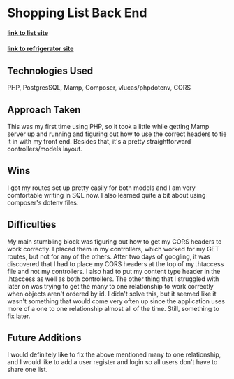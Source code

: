 # Shopping List Back End

#### [link to list site](https://shopping-back.herokuapp.com/list)


#### [link to refrigerator site](https://shopping-back.herokuapp.com/refrigerator)

## Technologies Used
PHP, PostgresSQL, Mamp, Composer,
vlucas/phpdotenv, CORS
## Approach Taken
This was my first time using PHP, so it took a little while getting Mamp server up and running and figuring out how to use the correct headers to tie it in with my front end.  Besides that, it's a pretty straightforward controllers/models layout.
## Wins
I got my routes set up pretty easily for both models and I am very comfortable writing in SQL now. I also learned quite a bit about using composer's dotenv files.
## Difficulties
My main stumbling block was figuring out how to get my CORS headers to work correctly.  I placed them in my controllers, which worked for my GET routes, but not for any of the others.  After two days of googling, it was discovered that I had to place my CORS headers at the top of my .htaccess file and not my controllers.  I also had to put my content type header in the .htaccess as well as both controllers.
The other thing that I struggled with later on was trying to get the many to one relationship to work correctly when objects aren't ordered by id.  I didn't solve this, but it seemed like it wasn't something that would come very often up since the application uses more of a one to one relationship almost all of the time.  Still, something to fix later.

## Future Additions
I would definitely like to fix the above mentioned many to one relationship, and I would like to add a user register and login so all users don't have to share one list.
